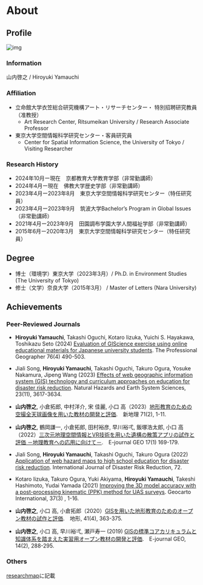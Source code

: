 # About

## Profile

![img](./img/yama.png)

### Information
山内啓之 / Hiroyuki Yamauchi

### Affiliation
- 立命館大学衣笠総合研究機構アート・リサーチセンター・ 特別招聘研究教員（准教授）
	- Art Research Center, Ritsumeikan University / Research Associate Professor
- 東京大学空間情報科学研究センター・客員研究員
	-  Center for Spatial Information Science, the University of Tokyo / Visiting Researcher
  
### Research History
- 2024年10月ー現在　京都教育大学教育学部（非常勤講師）
- 2024年4月ー現在　佛教大学歴史学部（非常勤講師）
- 2023年4月ー2023年8月　東京大学空間情報科学研究センター（特任研究員）
- 2023年4月ー2023年9月　筑波大学Bachelor’s Program in Global Issues（非常勤講師）
- 2021年4月ー2023年9月　田園調布学園大学人間福祉学部（非常勤講師）
- 2015年6月ー2020年3月　東京大学空間情報科学研究センター（特任研究員）

## Degree
- 博士（環境学）東京大学（2023年3月）/ Ph.D. in Environment Studies (The University of Tokyo)
- 修士（文学）奈良大学（2015年3月） / Master of Letters (Nara University)

## Achievements

### Peer-Reviewed Journals

- **Hiroyuki Yamauchi**, Takashi Oguchi, Kotaro Iizuka, Yuichi S. Hayakawa, Toshikazu Seto (2024) [Evaluation of GIScience exercise using online educational materials for Japanese university students](https://www.tandfonline.com/doi/full/10.1080/00330124.2024.2341062). The Professional Geographer 76(4) 490-503.
- Jiali Song, **Hiroyuki Yamauchi**, Takashi Oguchi, Takuro Ogura, Yosuke Nakamura, Jipeng Wang (2023) [Effects of web geographic information system (GIS) technology and curriculum approaches on education for disaster risk reduction](https://egusphere.copernicus.org/preprints/2023/egusphere-2023-1036/). Natural Hazards and Earth System Sciences, 23(11), 3617-3634.
- **山内啓之**, 小倉拓郎, 中村洋介, 宋 佳麗, 小口 高（2023）[地形教育のための空撮全天球画像を用いた教材の開発と評価](https://www.jstage.jst.go.jp/article/newgeo/71/2/71_1/_article/-char/ja).　新地理 71(2), 1-11.
- **山内啓之**, 鶴岡謙一, 小倉拓郎, 田村裕彦, 早川裕弌, 飯塚浩太郎, 小口 高（2022）[三次元地理空間情報とVR技術を用いた遺構の散策アプリの試作と評価 －地理教育への応用に向けて－](https://www.jstage.jst.go.jp/article/ejgeo/17/1/17_169/_article/-char/ja/).　E-journal GEO 17(1) 169-179.
- Jiali Song, **Hiroyuki Yamauchi**, Takashi Oguchi, Takuro Ogura (2022) [Application of web hazard maps to high school education for disaster risk reduction](https://www.sciencedirect.com/science/article/abs/pii/S2212420922000851). 
International Journal of Disaster Risk Reduction, 72.
- Kotaro Iizuka, Takuro Ogura, Yuki Akiyama, **Hiroyuki Yamauchi**, Takeshi Hashimoto, Yudai Yamada (2021) [Improving the 3D model accuracy with a post-processing kinematic (PPK) method for UAS surveys](https://www.tandfonline.com/doi/abs/10.1080/10106049.2021.1882004). Geocarto International, 37(3) , 1-16.
- **山内啓之**, 小口 高, 小倉拓郎（2020）[GISを用いた地形教育のためのオープン教材の試作と評価](https://sites.google.com/site/japangeomorphologicalunion/tjguarchive/2020-2024-v41-%E6%9C%80%E6%96%B0%E5%88%8A).　地形, 41(4), 363-375.
 
- **山内啓之**, 小口 高, 早川裕弌, 瀬戸寿一 (2019) [GISの標準コアカリキュラムと知識体系を踏まえた実習用オープン教材の開発と評価](https://www.jstage.jst.go.jp/article/ejgeo/14/2/14_288/_article/-char/ja/).　E-journal GEO, 14(2), 288-295.

### Others
[researchmap](https://researchmap.jp/hyamauchi)に記載

